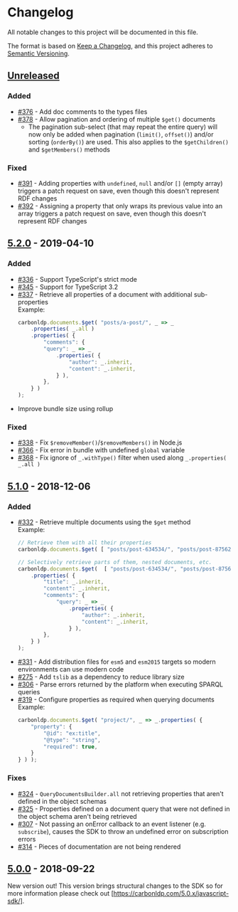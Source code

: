 # Changelog
All notable changes to this project will be documented in this file.

The format is based on [Keep a Changelog], and this project adheres to [Semantic Versioning].

<!-- ## [Unreleased] -->

<!-- ### Added -->

<!-- ### Fixed -->

<!-- ### Breaking Changes -->

## [Unreleased]

### Added

- [#376](https://github.com/CarbonLDP/carbonldp-js-sdk/issues/376) - Add doc comments to the types files
- [#378](https://github.com/CarbonLDP/carbonldp-js-sdk/issues/378) - Allow pagination and ordering of multiple `$get()` documents
	- The pagination sub-select (that may repeat the entire query) will now only be added when pagination (`limit()`, `offset()`) and/or sorting (`orderBy()`) are used.
	  This also applies to the `$getChildren()` and `$getMembers()` methods
	  
### Fixed

- [#391](https://github.com/CarbonLDP/carbonldp-js-sdk/issues/391) - Adding properties with `undefined`, `null` and/or `[]` (empty array) triggers a patch request on save, even though this doesn't represent RDF changes
- [#392](https://github.com/CarbonLDP/carbonldp-js-sdk/issues/392) - Assigning a property that only wraps its previous value into an array triggers a patch request on save, even though this doesn't represent RDF changes

## [5.2.0] - 2019-04-10

### Added

- [#336](https://github.com/CarbonLDP/carbonldp-js-sdk/issues/336) - Support TypeScript's strict mode
- [#345](https://github.com/CarbonLDP/carbonldp-js-sdk/pull/345) - Support for TypeScript 3.2
- [#337](https://github.com/CarbonLDP/carbonldp-js-sdk/issues/337) - Retrieve all properties of a document with additional sub-properties<br>
	Example:<br>
	```typescript
    carbonldp.documents.$get( "posts/a-post/", _ => _
        .properties( _.all )
        .properties( {
            "comments": {
            "query": _ => _
                .properties( {
                    "author": _.inherit,
                    "content": _.inherit,
                } ),
            },
        } )
    );
	```
- Improve bundle size using rollup

### Fixed

- [#338](https://github.com/CarbonLDP/carbonldp-js-sdk/issues/338) - Fix `$removeMember()`/`$removeMembers()` in Node.js
- [#366](https://github.com/CarbonLDP/carbonldp-js-sdk/issues/366) - Fix error in bundle with undefined `global` variable 
- [#368](https://github.com/CarbonLDP/carbonldp-js-sdk/issues/368) - Fix ignore of `_.withType()` filter when used along `_.properties( _.all )` 

## [5.1.0] - 2018-12-06

### Added

- [#332](https://github.com/CarbonLDP/carbonldp-js-sdk/issues/332) - Retrieve multiple documents using the `$get` method<br>
	Example:<br>
	```typescript
	// Retrieve them with all their properties
    carbonldp.documents.$get( [ "posts/post-634534/", "posts/post-875623/" ] );
    
    // Selectively retrieve parts of them, nested documents, etc.
    carbonldp.documents.$get(  [ "posts/post-634534/", "posts/post-875623/" ], _ => _
        .properties( {
            "title": _.inherit,
            "content": _.inherit,
            "comments": {
           	    "query": _ => _
          	        .properties( {
         	            "author": _.inherit,
        	            "content": _.inherit,
         	        } ),
           	},
        } )
    );
	```
- [#331](https://github.com/CarbonLDP/carbonldp-js-sdk/issues/331) - Add distribution files for `esm5` and `esm2015` targets so modern
	environments can use modern code
- [#275](https://github.com/CarbonLDP/carbonldp-js-sdk/issues/275) - Add `tslib` as a dependency to reduce library size
- [#306](https://github.com/CarbonLDP/carbonldp-js-sdk/issues/306) - Parse errors returned by the platform when executing SPARQL queries
- [#319](https://github.com/CarbonLDP/carbonldp-js-sdk/issues/319) - Configure properties as required when querying documents<br>
	Example:<br>
	```typescript
	carbonldp.documents.$get( "project/", _ => _.properties( {
        "property": {
            "@id": "ex:title",
            "@type": "string",
            "required": true,
        }
    } ) );
	```

### Fixes

- [#324](https://github.com/CarbonLDP/carbonldp-js-sdk/issues/324) - `QueryDocumentsBuilder.all` not retrieving properties that aren't defined in the
	object schemas
- [#325](https://github.com/CarbonLDP/carbonldp-js-sdk/issues/325) - Properties defined on a document query that were not defined in the object schema
	aren't being retrieved
- [#307](https://github.com/CarbonLDP/carbonldp-js-sdk/issues/307) - Not passing an onError callback to an event listener (e.g. `subscribe`), 
	causes the SDK to throw an undefined error on subscription errors
- [#314](https://github.com/CarbonLDP/carbonldp-js-sdk/issues/314) - Pieces of documentation are not being rendered

## [5.0.0] - 2018-09-22

New version out! This version brings structural changes to the SDK so for more information please check out [https://carbonldp.com/5.0.x/javascript-sdk/].

[Unreleased]: https://github.com/CarbonLDP/carbonldp-js-sdk/compare/v5.2.0...HEAD

[5.2.0]: https://github.com/CarbonLDP/carbonldp-js-sdk/compare/v5.1.0...v5.2.0
[5.1.0]: https://github.com/CarbonLDP/carbonldp-js-sdk/compare/v5.0.0...v5.1.0
[5.0.0]: https://github.com/CarbonLDP/carbonldp-js-sdk/compare/v0.42.0...v5.0.0

[Keep a Changelog]: https://keepachangelog.com/en/1.0.0/
[Semantic Versioning]: https://semver.org/spec/v2.0.0.html